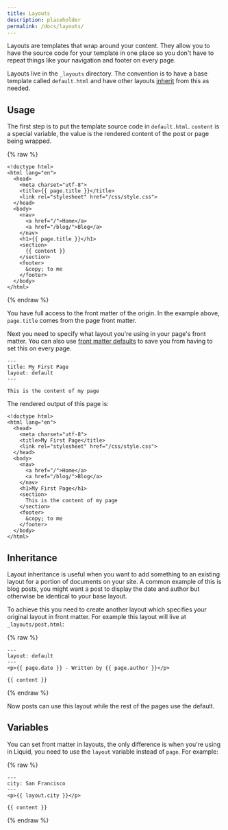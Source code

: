 ```yaml
---
title: Layouts
description: placeholder
permalink: /docs/layouts/
---
```

Layouts are templates that wrap around your content. They allow you to have the
source code for your template in one place so you don't have to repeat things
like your navigation and footer on every page.

Layouts live in the `_layouts` directory. The convention is to have a base
template called `default.html` and have other layouts [inherit](#inheritance)
from this as needed.

## Usage

The first step is to put the template source code in `default.html`. `content`
is a special variable, the value is the rendered content of the post or page
being wrapped.



{% raw %}
```
<!doctype html>
<html lang="en">
  <head>
    <meta charset="utf-8">
    <title>{{ page.title }}</title>
    <link rel="stylesheet" href="/css/style.css">
  </head>
  <body>
    <nav>
      <a href="/">Home</a>
      <a href="/blog/">Blog</a>
    </nav>
    <h1>{{ page.title }}</h1>
    <section>
      {{ content }}
    </section>
    <footer>
      &copy; to me
    </footer>
  </body>
</html>
```
{% endraw %}

You have full access to the front matter of the origin. In the
example above, `page.title` comes from the page front matter.

Next you need to specify what layout you're using in your page's front matter.
You can also use
[front matter defaults](/docs/configuration/front-matter-defaults/) to save you
from having to set this on every page.

```
---
title: My First Page
layout: default
---

This is the content of my page
```

The rendered output of this page is:

```
<!doctype html>
<html lang="en">
  <head>
    <meta charset="utf-8">
    <title>My First Page</title>
    <link rel="stylesheet" href="/css/style.css">
  </head>
  <body>
    <nav>
      <a href="/">Home</a>
      <a href="/blog/">Blog</a>
    </nav>
    <h1>My First Page</h1>
    <section>
      This is the content of my page
    </section>
    <footer>
      &copy; to me
    </footer>
  </body>
</html>
```


## Inheritance

Layout inheritance is useful when you want to add something to an existing
layout for a portion of documents on your site. A common example of this is
blog posts, you might want a post to display the date and author but otherwise
be identical to your base layout.

To achieve this you need to create another layout which specifies your original
layout in front matter. For example this layout will live at
`_layouts/post.html`:

{% raw %}
```
---
layout: default
---
<p>{{ page.date }} - Written by {{ page.author }}</p>

{{ content }}
```
{% endraw %}

Now posts can use this layout while the rest of the pages use the default.

## Variables

You can set front matter in layouts, the only difference is when you're
using in Liquid, you need to use the `layout` variable instead of `page`. For
example:

{% raw %}
```
---
city: San Francisco
---
<p>{{ layout.city }}</p>

{{ content }}
```
{% endraw %}
